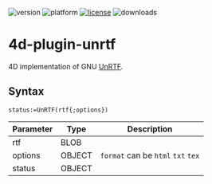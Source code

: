 ![version](https://img.shields.io/badge/version-17%2B-3E8B93)
![platform](https://img.shields.io/static/v1?label=platform&message=mac-intel%20|%20mac-arm%20|%20win-64&color=blue)
[![license](https://img.shields.io/github/license/miyako/4d-plugin-unrtf)](LICENSE)
![downloads](https://img.shields.io/github/downloads/miyako/4d-plugin-unrtf/total)

# 4d-plugin-unrtf
4D implementation of GNU [UnRTF](https://www.gnu.org/software/unrtf/).

## Syntax

```
status:=UnRTF(rtf{;options})
```

Parameter|Type|Description
------------|------------|----
rtf|BLOB|
options|OBJECT|`format` can be `html` `txt` `tex`
status|OBJECT|
